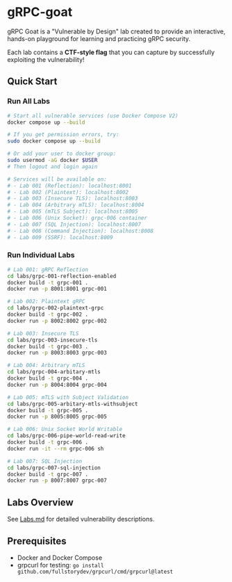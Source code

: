 # gRPC-goat
gRPC Goat is a "Vulnerable by Design" lab created to provide an interactive, hands-on playground for learning and practicing gRPC security.

Each lab contains a **CTF-style flag** that you can capture by successfully exploiting the vulnerability!

## Quick Start

### Run All Labs
```bash
# Start all vulnerable services (use Docker Compose V2)
docker compose up --build

# If you get permission errors, try:
sudo docker compose up --build

# Or add your user to docker group:
sudo usermod -aG docker $USER
# Then logout and login again

# Services will be available on:
# - Lab 001 (Reflection): localhost:8001
# - Lab 002 (Plaintext): localhost:8002
# - Lab 003 (Insecure TLS): localhost:8003
# - Lab 004 (Arbitrary mTLS): localhost:8004
# - Lab 005 (mTLS Subject): localhost:8005
# - Lab 006 (Unix Socket): grpc-006 container
# - Lab 007 (SQL Injection): localhost:8007
# - Lab 008 (Command Injection): localhost:8008
# - Lab 009 (SSRF): localhost:8009
```

### Run Individual Labs
```bash
# Lab 001: gRPC Reflection
cd labs/grpc-001-reflection-enabled
docker build -t grpc-001 .
docker run -p 8001:8001 grpc-001

# Lab 002: Plaintext gRPC
cd labs/grpc-002-plaintext-grpc
docker build -t grpc-002 .
docker run -p 8002:8002 grpc-002

# Lab 003: Insecure TLS
cd labs/grpc-003-insecure-tls
docker build -t grpc-003 .
docker run -p 8003:8003 grpc-003

# Lab 004: Arbitrary mTLS
cd labs/grpc-004-arbitary-mtls
docker build -t grpc-004 .
docker run -p 8004:8004 grpc-004

# Lab 005: mTLS with Subject Validation
cd labs/grpc-005-arbitary-mtls-withsubject
docker build -t grpc-005 .
docker run -p 8005:8005 grpc-005

# Lab 006: Unix Socket World Writable
cd labs/grpc-006-pipe-world-read-write
docker build -t grpc-006 .
docker run -it --rm grpc-006 sh

# Lab 007: SQL Injection
cd labs/grpc-007-sql-injection
docker build -t grpc-007 .
docker run -p 8007:8007 grpc-007
```

## Labs Overview
See [Labs.md](Labs.md) for detailed vulnerability descriptions.

## Prerequisites
- Docker and Docker Compose
- grpcurl for testing: `go install github.com/fullstorydev/grpcurl/cmd/grpcurl@latest`
